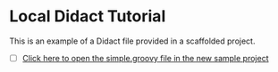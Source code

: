 # Local Didact Tutorial

This is an example of a Didact file provided in a scaffolded project.

- [ ] [Click here to open the simple.groovy file in the new sample project](didact://?commandId=vscode.open&projectFilePath=anotherProject/src/simple.groovy&completion=Opened%20the%20simple.groovy%20file)
